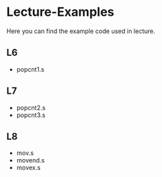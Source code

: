 # Lecture-Examples

Here you can find the example code used in lecture.

## L6

- popcnt1.s

## L7

- popcnt2.s
- popcnt3.s

## L8

- mov.s
- movend.s
- movex.s
